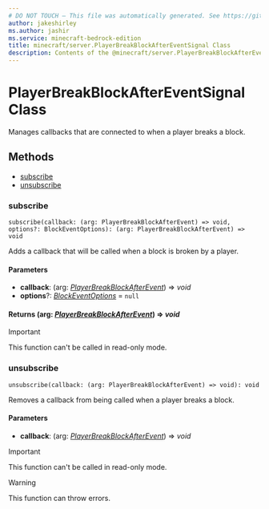 ```yaml
---
# DO NOT TOUCH — This file was automatically generated. See https://github.com/mojang/minecraftapidocsgenerator to modify descriptions, examples, etc.
author: jakeshirley
ms.author: jashir
ms.service: minecraft-bedrock-edition
title: minecraft/server.PlayerBreakBlockAfterEventSignal Class
description: Contents of the @minecraft/server.PlayerBreakBlockAfterEventSignal class.
---
```

# PlayerBreakBlockAfterEventSignal Class

Manages callbacks that are connected to when a player breaks a block.

## Methods
- [subscribe](#subscribe)
- [unsubscribe](#unsubscribe)

### **subscribe**
`
subscribe(callback: (arg: PlayerBreakBlockAfterEvent) => void, options?: BlockEventOptions): (arg: PlayerBreakBlockAfterEvent) => void
`

Adds a callback that will be called when a block is broken by a player.

#### **Parameters**
- **callback**: (arg: [*PlayerBreakBlockAfterEvent*](PlayerBreakBlockAfterEvent.md)) => *void*
- **options**?: [*BlockEventOptions*](BlockEventOptions.md) = `null`

#### **Returns** (arg: [*PlayerBreakBlockAfterEvent*](PlayerBreakBlockAfterEvent.md)) => *void*

> [!IMPORTANT]
> This function can't be called in read-only mode.

### **unsubscribe**
`
unsubscribe(callback: (arg: PlayerBreakBlockAfterEvent) => void): void
`

Removes a callback from being called when a player breaks a block.

#### **Parameters**
- **callback**: (arg: [*PlayerBreakBlockAfterEvent*](PlayerBreakBlockAfterEvent.md)) => *void*

> [!IMPORTANT]
> This function can't be called in read-only mode.

> [!WARNING]
> This function can throw errors.
